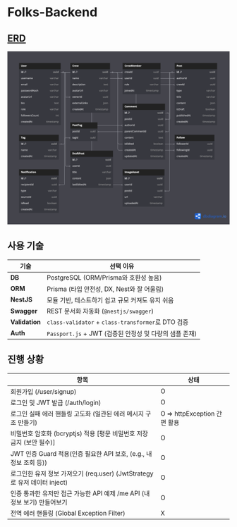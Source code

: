 # Folks-Backend

## [ERD](https://dbdiagram.io/d/folksfashioncommunity-680a46a51ca52373f537a8de)
![erd](./assets/erd.png)

## 사용 기술

| 기술       | 선택 이유                                                                 |
|------------|--------------------------------------------------------------------------|
| **DB**     | PostgreSQL (ORM/Prisma와 호환성 높음)                              |
| **ORM**    | Prisma (타입 안전성, DX, Nest와 잘 어울림)                             |
| **NestJS** | 모듈 기반, 테스트하기 쉽고 규모 커져도 유지 쉬움                        |
| **Swagger**| REST 문서화 자동화 (`@nestjs/swagger`)                                   |
| **Validation** | `class-validator` + `class-transformer`로 DTO 검증                    |
| **Auth**   | `Passport.js` + JWT (검증된 안정성 및 다량의 샘플 존재)                        |


## 진행 상황

| 항목     | 상태                                                                 |
|------------|--------------------------------------------------------------------------|
| 회원가입 (/user/signup) | O                                                               |
| 로그인 및 JWT 발급 (/auth/login) | O                                                      |
| 로그인 실패 에러 핸들링 고도화 (일관된 에러 메시지 구조 만들기)  | O   => httpException 간편 활용  |
| 비밀번호 암호화 (bcryptjs) 적용	[평문 비밀번호 저장 금지 (보안 필수)] | O                           |
| JWT 인증 Guard 적용(인증 필요한 API 보호, (e.g., 내 정보 조회 등))          | O |
| 로그인한 유저 정보 가져오기 (req.user) (JwtStrategy로 유저 데이터 inject)   | O              |
| 인증 통과한 유저만 접근 가능한 API 예제	/me API (내 정보 보기) 만들어보기     | O               |
| 전역 에러 핸들링 (Global Exception Filter)	                        | X               |